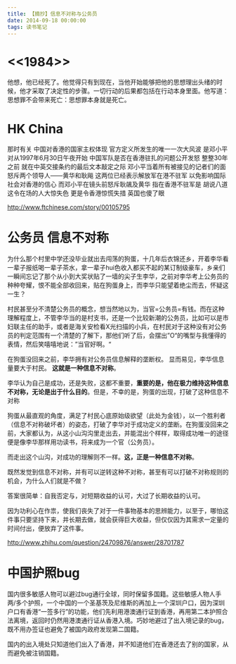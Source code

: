 ```yaml
---
title: 【摘抄】信息不对称与公务员
date: 2014-09-18 00:00:00
tags: 读书笔记
---
```



# <<1984>>

他想，他已经死了。他觉得只有到现在，当他开始能够把他的思想理出头绪的时候，他才采取了决定性的步骤。一切行动的后果都包括在行动本身里面。他写道：思想罪不会带来死亡：思想罪本身就是死亡。

# HK China

那时有关 中国对香港的国家主权体现 官方定义所发生的唯一一次大风波 是邓小平对从1997年6月30日午夜开始 中国军队是否在香港驻扎的问题公开发怒 整整30年之前 就在中英交接条约的最后文本敲定之际 邓小平当着所有被接见的记者们的面 怒斥两个领导人——黄华和耿飚 这两位已经表示解放军在港不驻军 以免影响国际社会对香港的信心 而邓小平在镜头前怒斥耿飊及黄华 指在香港不驻军是 胡说八道 这令在场的人大惊失色 更是令香港惊慌失措 英国也傻了眼

http://www.ftchinese.com/story/00105795

# 公务员 信息不对称

为什么那个村里中学还没毕业就出去闯荡的狗蛋，十几年后衣锦还乡，开着李华看一辈子报纸喝一辈子茶水，拿一辈子hui色收入都买不起的某订制级豪车，乡亲们一瞬间忘记了那个从小到大奖状贴了一墙的尖子生李华，之前对李华考上公务员的种种夸耀，恨不能全部收回来，贴在狗蛋身上，而李华只能望着绝尘而去，怀疑这一生？

村民甚至分不清楚公务员的概念，想当然地以为，当官=公务员=有钱。而在这种理解程度上，不管李华当的是村支书，还是一个比较新潮的公务员，比如可以是市妇联主任的助手，或者是海关安检看X光扫描的小兵，在村民对于这种没有对公务员的判定范围有一个清楚的了解下，那他们听了后，会摆出”O“的嘴型与我懂得的表情，然后笑嘻嘻地说：”当官好啊。“

在狗蛋没回来之前，李华拥有对公务员信息解释的垄断权。
显而易见，李华信息量要大于村民。
__这就是一种信息不对称__。

李华认为自己是成功，还是失败，这都不重要，__重要的是，他在极力维持这种信息不对称，无论是出于什么目的__。但是，不幸的是，狗蛋的出现，打破了这种信息不对称

狗蛋从最直观的角度，满足了村民心底原始级欲望（此处为金钱），以一个胜利者（信息不对称破坏者）的姿态，打破了李华对于成功定义的垄断。在狗蛋没回来之前，大家都认为，从这小山沟沟里走出去，并能混出个样样，取得成功唯一的途径便是像李华那样用功读书，将来成为一个官（公务员）。 

而走出这个山沟，对成功的理解则不一样。__这，正是一种信息不对称__。

既然发觉到信息不对称，并有可以逆转这种不对称，甚至有可以打破不对称规则的机会，为什么人们就是不做？

答案很简单：自我否定与，对短期收益的认可，大过了长期收益的认可。

因为功利心在作祟，使我们丧失了对于一件事物基本的思辨能力，以至于，哪怕这件事只要坚持下来，并长期去做，就会获得巨大收益，但仅仅因为其需求一定量的时间付出，便放弃了这件事。

http://www.zhihu.com/question/24709876/answer/28701787

# 中国护照bug

国内很多敏感人物可以避过bug通行全球，同时保留多国籍。这些敏感人物人手两/多个护照，一个中国的一个圣基茨及尼维斯的再加上一个深圳户口，因为深圳户口有香港“一签多行”的功能，他们先利用港澳通行证到香港，再用第二本护照合法离境，返回时仍然用港澳通行证从香港入境。巧妙地避过了出入境记录的bug，既不用办签证也避免了被国内政府发现第二国籍。

国内的出入境处只知道他们出入了香港，并不知道他们在香港还去了别的国家，从而避免被注销国籍。 
